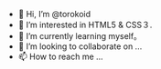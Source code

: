 - 👋 Hi, I’m @torokoid
- 👀 I’m interested in HTML5 & CSS３.
- 🌱 I’m currently learning myself。
- 💞️ I’m looking to collaborate on ...
- 📫 How to reach me ...

<!---
torokoid/torokoid is a ✨ special ✨ repository because its `README.md` (this file) appears on your GitHub profile.
You can click the Preview link to take a look at your changes.
--->
